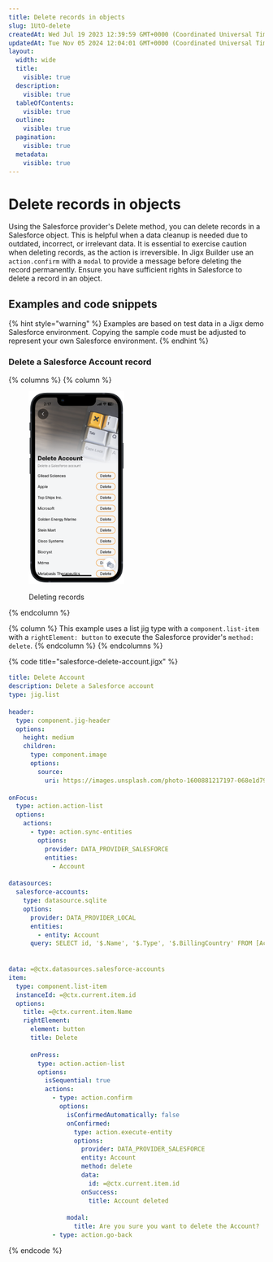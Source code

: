 ```yaml
---
title: Delete records in objects
slug: 1UtO-delete
createdAt: Wed Jul 19 2023 12:39:59 GMT+0000 (Coordinated Universal Time)
updatedAt: Tue Nov 05 2024 12:04:01 GMT+0000 (Coordinated Universal Time)
layout:
  width: wide
  title:
    visible: true
  description:
    visible: true
  tableOfContents:
    visible: true
  outline:
    visible: true
  pagination:
    visible: true
  metadata:
    visible: true
---
```


# Delete records in objects

Using the Salesforce provider's Delete method, you can delete records in a Salesforce object. This is helpful when a data cleanup is needed due to outdated, incorrect, or irrelevant data. It is essential to exercise caution when deleting records, as the action is irreversible. In Jigx Builder use an `action.confirm` with a `modal` to provide a message before deleting the record permanently. Ensure you have sufficient rights in Salesforce to delete a record in an object.

## Examples and code snippets

{% hint style="warning" %}
Examples are based on test data in a Jigx demo Salesforce environment. Copying the sample code must be adjusted to represent your own Salesforce environment.
{% endhint %}

### Delete a Salesforce Account record

{% columns %}
{% column %}
<figure><img src="../../../.gitbook/assets/SalesForceDelete.PNG" alt="&#x22;Deleting records" width="188"><figcaption><p>Deleting records</p></figcaption></figure>
{% endcolumn %}

{% column %}
This example uses a list jig type with a `component.list-item` with a `rightElement: button` to execute the Salesforce provider's `method: delete`.
{% endcolumn %}
{% endcolumns %}

{% code title="salesforce-delete-account.jigx" %}
```yaml
title: Delete Account
description: Delete a Salesforce account
type: jig.list

header:
  type: component.jig-header
  options:
    height: medium
    children:
      type: component.image
      options:
        source:
          uri: https://images.unsplash.com/photo-1600881217197-068e1d79ffb8?ixlib=rb-4.0.3&ixid=M3wxMjA3fDB8MHxwaG90by1wYWdlfHx8fGVufDB8fHx8fA%3D%3D&auto=format&fit=crop&w=2232&q=80

onFocus:
  type: action.action-list
  options:
    actions:
      - type: action.sync-entities
        options:
          provider: DATA_PROVIDER_SALESFORCE
          entities:
            - Account

datasources:
  salesforce-accounts: 
    type: datasource.sqlite
    options:
      provider: DATA_PROVIDER_LOCAL
      entities:
        - entity: Account
      query: SELECT id, '$.Name', '$.Type', '$.BillingCountry' FROM [Account] 
       
    
data: =@ctx.datasources.salesforce-accounts
item:
  type: component.list-item
  instanceId: =@ctx.current.item.id
  options:
    title: =@ctx.current.item.Name
    rightElement: 
      element: button
      title: Delete

      onPress: 
        type: action.action-list
        options:
          isSequential: true
          actions:
            - type: action.confirm
              options:
                isConfirmedAutomatically: false
                onConfirmed: 
                  type: action.execute-entity
                  options:
                    provider: DATA_PROVIDER_SALESFORCE
                    entity: Account
                    method: delete
                    data:
                      id: =@ctx.current.item.id
                    onSuccess: 
                      title: Account deleted
                  
                modal:
                  title: Are you sure you want to delete the Account?
            - type: action.go-back            
```
{% endcode %}

